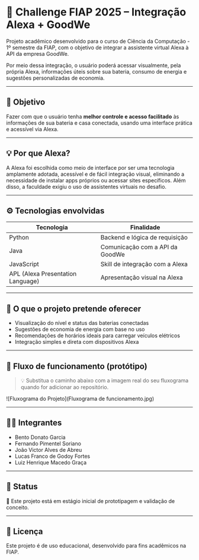# 🔋 Challenge FIAP 2025 – Integração Alexa + GoodWe

Projeto acadêmico desenvolvido para o curso de Ciência da Computação - 1º semestre da FIAP, com o objetivo de integrar a assistente virtual Alexa à API da empresa GoodWe.

Por meio dessa integração, o usuário poderá acessar visualmente, pela própria Alexa, informações úteis sobre sua bateria, consumo de energia e sugestões personalizadas de economia.

---

## 🎯 Objetivo

Fazer com que o usuário tenha **melhor controle e acesso facilitado** às informações de sua bateria e casa conectada, usando uma interface prática e acessível via Alexa.

---

## 💡 Por que Alexa?

A Alexa foi escolhida como meio de interface por ser uma tecnologia amplamente adotada, acessível e de fácil integração visual, eliminando a necessidade de instalar apps próprios ou acessar sites específicos. Além disso, a faculdade exigiu o uso de assistentes virtuais no desafio.

---

## ⚙️ Tecnologias envolvidas

| Tecnologia        | Finalidade                                 |
|------------------|---------------------------------------------|
| Python           | Backend e lógica de requisição              |
| Java             | Comunicação com a API da GoodWe             |
| JavaScript       | Skill de integração com a Alexa             |
| APL (Alexa Presentation Language) | Apresentação visual na Alexa |

---

## 🧠 O que o projeto pretende oferecer

- Visualização do nível e status das baterias conectadas
- Sugestões de economia de energia com base no uso
- Recomendações de horários ideais para carregar veículos elétricos
- Integração simples e direta com dispositivos Alexa

---

## 🧭 Fluxo de funcionamento (protótipo)

> 💡 Substitua o caminho abaixo com a imagem real do seu fluxograma quando for adicionar ao repositório.

![Fluxograma do Projeto](Fluxograma de funcionamento.jpg)

---

## 👨‍💻 Integrantes

- Bento Donato Garcia  
- Fernando Pimentel Soriano  
- João Victor Alves de Abreu  
- Lucas Franco de Godoy Fortes  
- Luiz Henrique Macedo Graça

---

## 📌 Status

🧪 Este projeto está em estágio inicial de prototipagem e validação de conceito.

---

## 📄 Licença

Este projeto é de uso educacional, desenvolvido para fins acadêmicos na FIAP.
